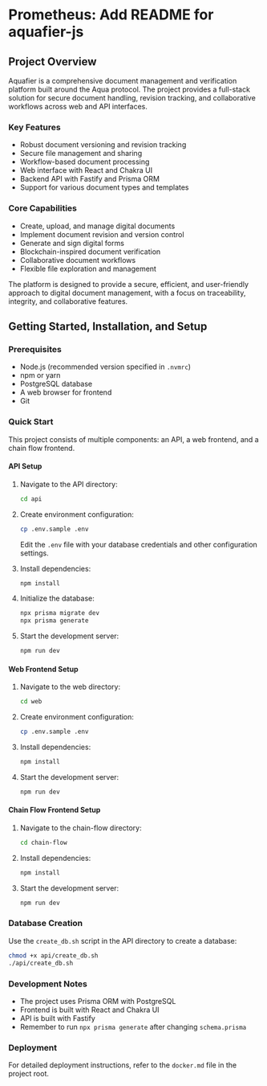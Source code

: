 # Prometheus: Add README for aquafier-js

## Project Overview

Aquafier is a comprehensive document management and verification platform built around the Aqua protocol. The project provides a full-stack solution for secure document handling, revision tracking, and collaborative workflows across web and API interfaces.

### Key Features
- Robust document versioning and revision tracking
- Secure file management and sharing
- Workflow-based document processing
- Web interface with React and Chakra UI
- Backend API with Fastify and Prisma ORM
- Support for various document types and templates

### Core Capabilities
- Create, upload, and manage digital documents
- Implement document revision and version control
- Generate and sign digital forms
- Blockchain-inspired document verification
- Collaborative document workflows
- Flexible file exploration and management

The platform is designed to provide a secure, efficient, and user-friendly approach to digital document management, with a focus on traceability, integrity, and collaborative features.

## Getting Started, Installation, and Setup

### Prerequisites

- Node.js (recommended version specified in `.nvmrc`)
- npm or yarn
- PostgreSQL database
- A web browser for frontend
- Git

### Quick Start

This project consists of multiple components: an API, a web frontend, and a chain flow frontend.

#### API Setup

1. Navigate to the API directory:
   ```bash
   cd api
   ```

2. Create environment configuration:
   ```bash
   cp .env.sample .env
   ```
   Edit the `.env` file with your database credentials and other configuration settings.

3. Install dependencies:
   ```bash
   npm install
   ```

4. Initialize the database:
   ```bash
   npx prisma migrate dev
   npx prisma generate
   ```

5. Start the development server:
   ```bash
   npm run dev
   ```

#### Web Frontend Setup

1. Navigate to the web directory:
   ```bash
   cd web
   ```

2. Create environment configuration:
   ```bash
   cp .env.sample .env
   ```

3. Install dependencies:
   ```bash
   npm install
   ```

4. Start the development server:
   ```bash
   npm run dev
   ```

#### Chain Flow Frontend Setup

1. Navigate to the chain-flow directory:
   ```bash
   cd chain-flow
   ```

2. Install dependencies:
   ```bash
   npm install
   ```

3. Start the development server:
   ```bash
   npm run dev
   ```

### Database Creation

Use the `create_db.sh` script in the API directory to create a database:

```bash
chmod +x api/create_db.sh
./api/create_db.sh
```

### Development Notes

- The project uses Prisma ORM with PostgreSQL
- Frontend is built with React and Chakra UI
- API is built with Fastify
- Remember to run `npx prisma generate` after changing `schema.prisma`

### Deployment

For detailed deployment instructions, refer to the `docker.md` file in the project root.